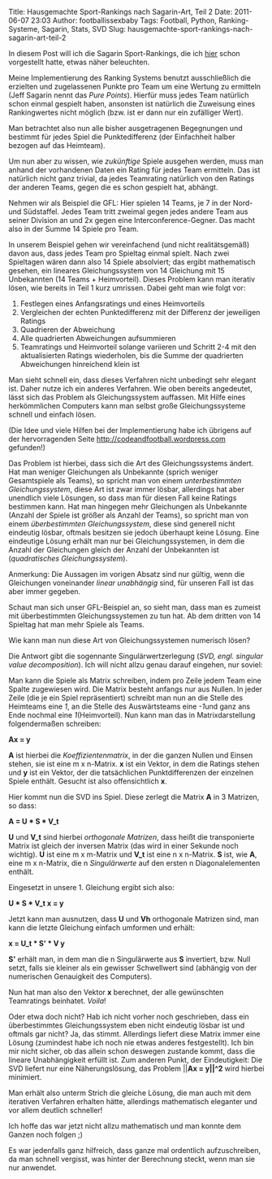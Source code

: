 Title: Hausgemachte Sport-Rankings nach Sagarin-Art, Teil 2
Date: 2011-06-07 23:03
Author: footballissexbaby
Tags: Football, Python, Ranking-Systeme, Sagarin, Stats, SVD
Slug: hausgemachte-sport-rankings-nach-sagarin-art-teil-2

In diesem Post will ich die Sagarin Sport-Rankings, die ich [hier][]
schon vorgestellt hatte, etwas näher beleuchten.

Meine Implementierung des Ranking Systems benutzt ausschließlich die
erzielten und zugelassenen Punkte pro Team um eine Wertung zu ermitteln
(Jeff Sagarin nennt das *Pure Points*). Hierfür muss jedes Team
natürlich schon einmal gespielt haben, ansonsten ist natürlich die
Zuweisung eines Rankingwertes nicht möglich (bzw. ist er dann nur ein
zufälliger Wert).

Man betrachtet also nun alle bisher ausgetragenen Begegnungen und
bestimmt für jedes Spiel die Punktedifferenz (der Einfachheit halber
bezogen auf das Heimteam).

Um nun aber zu wissen, wie *zukünftige* Spiele ausgehen werden, muss man
anhand der vorhandenen Daten ein Rating für jedes Team ermitteln. Das
ist natürlich nicht ganz trivial, da jedes Teamrating natürlich von den
Ratings der anderen Teams, gegen die es schon gespielt hat, abhängt.

Nehmen wir als Beispiel die GFL: Hier spielen 14 Teams, je 7 in der
Nord- und Südstaffel. Jedes Team tritt zweimal gegen jedes andere Team
aus seiner Division an und 2x gegen eine Interconference-Gegner. Das
macht also in der Summe 14 Spiele pro Team.

In unserem Beispiel gehen wir vereinfachend (und nicht realitätsgemäß)
davon aus, dass jedes Team pro Spieltag einmal spielt. Nach zwei
Spieltagen wären dann also 14 Spiele absolviert; das ergibt mathematisch
gesehen, ein lineares Gleichungssystem von 14 Gleichung mit 15
Unbekannten (14 Teams + Heimvorteil). Dieses Problem kann man iterativ
lösen, wie bereits in Teil 1 kurz umrissen. Dabei geht man wie folgt
vor:

1.  Festlegen eines Anfangsratings und eines Heimvorteils
2.  Vergleichen der echten Punktedifferenz mit der Differenz der
    jeweiligen Ratings
3.  Quadrieren der Abweichung
4.  Alle quadrierten Abweichungen aufsummieren
5.  Teamratings und Heimvorteil solange variieren und Schritt 2-4 mit
    den aktualisierten Ratings wiederholen, bis die Summe der
    quadrierten Abweichungen hinreichend klein ist

Man sieht schnell ein, dass dieses Verfahren nicht unbedingt sehr
elegant ist. Daher nutze ich ein anderes Verfahren. Wie oben bereits
angedeutet, lässt sich das Problem als Gleichungssystem auffassen. Mit
Hilfe eines herkömmlichen Computers kann man selbst große
Gleichungssysteme schnell und einfach lösen.

(Die Idee und viele Hilfen bei der Implementierung habe ich übrigens auf
der hervorragenden Seite <http://codeandfootball.wordpress.com>
gefunden!)

Das Problem ist hierbei, dass sich die Art des Gleichungssystems ändert.
Hat man weniger Gleichungen als Unbekannte (sprich weniger Gesamtspiele
als Teams), so spricht man von einem *unterbestimmten Gleichungssystem*,
diese Art ist zwar immer lösbar, allerdings hat aber unendlich viele
Lösungen, so dass man für diesen Fall keine Ratings bestimmen kann. Hat
man hingegen mehr Gleichungen als Unbekannte (Anzahl der Spiele ist
größer als Anzahl der Teams), so spricht man von einem *überbestimmten
Gleichungssystem*, diese sind generell nicht eindeutig lösbar, oftmals
besitzen sie jedoch überhaupt keine Lösung. Eine eindeutige Lösung
erhält man nur bei Gleichungssystemen, in dem die Anzahl der Gleichungen
gleich der Anzahl der Unbekannten ist (*quadratisches
Gleichungssystem*).

Anmerkung: Die Aussagen im vorigen Absatz sind nur gültig, wenn die
Gleichungen voneinander *linear unabhängig* sind, für unseren Fall ist
das aber immer gegeben.

Schaut man sich unser GFL-Beispiel an, so sieht man, dass man es zumeist
mit überbestimmten Gleichungssystemen zu tun hat. Ab dem dritten von 14
Spieltag hat man mehr Spiele als Teams.

Wie kann man nun diese Art von Gleichungssystemen numerisch lösen?

Die Antwort gibt die sogennante Singulärwertzerlegung (*SVD, engl.
singular value decomposition*). Ich will nicht allzu genau darauf
eingehen, nur soviel:

Man kann die Spiele als Matrix schreiben, indem pro Zeile jedem Team
eine Spalte zugewiesen wird. Die Matrix besteht anfangs nur aus Nullen.
In jeder Zeile (die je ein Spiel repräsentiert) schreibt man nun an die
Stelle des Heimteams eine *1*, an die Stelle des Auswärtsteams eine
*-1*und ganz ans Ende nochmal eine *1*(Heimvorteil). Nun kann man das in
Matrixdarstellung folgendermaßen schreiben:

**Ax = y**

**A** ist hierbei die *Koeffizientenmatrix*, in der die ganzen Nullen
und Einsen stehen, sie ist eine m x n-Matrix. **x** ist ein Vektor, in
dem die Ratings stehen und **y** ist ein Vektor, der die tatsächlichen
Punktdifferenzen der einzelnen Spiele enthält. Gesucht ist also
offensichtlich **x**.

Hier kommt nun die SVD ins Spiel. Diese zerlegt die Matrix **A** in 3
Matrizen, so dass:

**A = U \* S \* V\_t**

**U** und **V\_t** sind hierbei *orthogonale Matrizen*, dass heißt die
transponierte Matrix ist gleich der inversen Matrix (das wird in einer
Sekunde noch wichtig). **U** ist eine m x m-Matrix und **V\_t** ist eine
n x n-Matrix. **S** ist, wie **A**, eine m x n-Matrix, die n
*Singulärwerte* auf den ersten n Diagonalelementen enthält.

Eingesetzt in unsere 1. Gleichung ergibt sich also:

**U \* S \* V\_t x = y**

Jetzt kann man ausnutzen, dass **U** und **Vh** orthogonale Matrizen
sind, man kann die letzte Gleichung einfach umformen und erhält:

**x = U\_t \* S' \* V y**

**S'** erhält man, in dem man die n Singulärwerte aus
**S<span style="font-weight:normal;"> invertiert, bzw. Null setzt, falls
sie kleiner als ein gewisser Schwellwert sind (abhängig von der
numerischen Genauigkeit des Computers).</span>**

Nun hat man also den Vektor **x<span style="font-weight:normal;">
berechnet, der alle gewünschten Teamratings beinhatet. *Voila*!</span>**

Oder etwa doch nicht? Hab ich nicht vorher noch geschrieben, dass ein
überbestimmtes Gleichungssystem eben nicht eindeutig lösbar ist und
oftmals gar nicht? Ja, das stimmt. Allerdings liefert diese Matrix immer
eine Lösung (zumindest habe ich noch nie etwas anderes festgestellt).
Ich bin mir nicht sicher, ob das allein schon deswegen zustande kommt,
dass die lineare Unabhängigkeit erfüllt ist. Zum anderen Punkt, der
Eindeutigkeit: Die SVD liefert nur eine Näherungslösung, das Problem
||**Ax = y||\^2<span style="font-weight:normal;"> wird hierbei
minimiert.</span>**

Man erhält also unterm Strich die gleiche Lösung, die man auch mit dem
iterativen Verfahren erhalten hätte, allerdings mathematisch eleganter
und vor allem deutlich schneller!

Ich hoffe das war jetzt nicht allzu mathematisch und man konnte dem
Ganzen noch folgen ;)

Es war jedenfalls ganz hilfreich, dass ganze mal ordentlich
aufzuschreiben, da man schnell vergisst, was hinter der Berechnung
steckt, wenn man sie nur anwendet.

  [hier]: https://footballissexbaby.wordpress.com/2011/05/31/hausgemachte-sport-rankings-nach-sagarin-art-teil-1/
